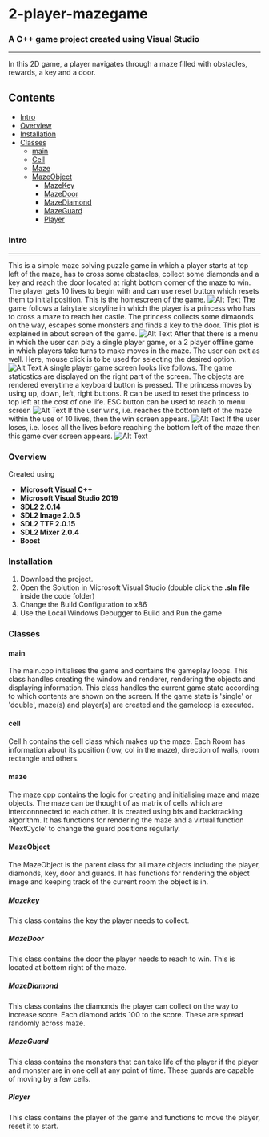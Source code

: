 # 2-player-mazegame
### A C++ game project created using Visual Studio
---------------------------------------------------------------
In this 2D game, a player navigates through a maze filled with obstacles, rewards, a key and a door. 

Contents
--------
- [Intro](#intro)
- [Overview](#overview)
- [Installation](#installation)
- [Classes](#classes)
	- [main](#main)
 	- [Cell](#cell)
 	- [Maze](#maze)
	- [MazeObject](#mazeobject)
		- [MazeKey](#mazekey)
		- [MazeDoor](#mazedoor)
		- [MazeDiamond](#mazediamond)
		- [MazeGuard](#mazeguard)
		- [Player](#player)

### Intro
-----
This is a simple maze solving puzzle game in which a player starts at top left of the maze, has to cross some obstacles, collect some diamonds and a key and reach the door located at right bottom corner of the maze to win. The player gets 10 lives to begin with and can use reset button which resets them to initial position. 
This is the homescreen of the game.
![Alt Text](Game/HomeScreen.jpeg)
The game follows a fairytale storyline in which the player is a princess who has to cross a maze to reach her castle. The princess collects some dimaonds on the way, escapes some monsters and finds a key to the door. This plot is explained in about screen of the game. 
![Alt Text](Game/AboutScreen.jpeg)
After that there is a menu in which the user can play a single player game, or a 2 player offline game in which players take turns to make moves in the maze. The user can exit as well. Here, mouse click is to be used for selecting the desired option. 
![Alt Text](Game/AboutScreen.jpeg)
A single player game screen looks like follows. The game staticstics are displayed on the right part of the screen. The objects are rendered everytime a keyboard button is pressed. The princess moves by using up, down, left, right buttons. R can be used to reset the princess to top left at the cost of one life. ESC button can be used to reach to menu screen
![Alt Text](Game/SinglePlayerScreen.jpeg)
If the user wins, i.e. reaches the bottom left of the maze within the use of 10 lives, then the win screen appears.
![Alt Text](Game/WinScreen.jpeg)
If the user loses, i.e. loses all the lives before reaching the bottom left of the maze then this game over screen appears. 
![Alt Text](Game/GameOverScreen.jpeg)

### Overview
Created using 
- **Microsoft Visual C++**
- **Microsoft Visual Studio 2019**
- **SDL2 2.0.14**
- **SDL2 Image 2.0.5**
- **SDL2 TTF 2.0.15**
- **SDL2 Mixer 2.0.4**
- **Boost**

### Installation
1. Download the project. 
2. Open the Solution in Microsoft Visual Studio (double click the **.sln file** inside the code folder)
3. Change the Build Configuration to x86
4. Use the Local Windows Debugger to Build and Run the game

### Classes
#### main
The main.cpp initialises the game and contains the gameplay loops. This class handles creating the window and renderer, rendering the objects and displaying information. This class handles the current game state according to which contents are shown on the screen. If the game state is 'single' or 'double', maze(s) and player(s) are created and the gameloop is executed. 
#### cell
Cell.h contains the cell class which makes up the maze. Each Room has information about its position (row, col in the maze), direction of walls, room rectangle and others. 
#### maze
The maze.cpp contains the logic for creating and initialising  maze and maze objects. The maze can be thought of as matrix of cells which are interconnnected to each other. It is created using bfs and backtracking algorithm. It has functions for rendering the maze and a virtual function 'NextCycle' to change the guard positions regularly. 
#### MazeObject
The MazeObject is the parent class for all maze objects including the player, diamonds, key, door and guards. It has functions for rendering the object image and keeping track of the current room the object is in. 
##### Mazekey
This class contains the key the player needs to collect.
##### MazeDoor
This class contains the door the player needs to reach to win. This is located at bottom right of the maze.
##### MazeDiamond
This class contains the diamonds the player can collect on the way to increase score. Each diamond adds 100 to the score. These are spread randomly across maze. 
##### MazeGuard
This class contains the monsters that can take life of the player if the player and monster are in one cell at any point of time. These guards are capable of moving by a few cells. 
##### Player 
This class contains the player of the game and functions to move the player, reset it to start. 















